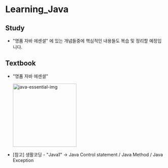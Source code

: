 # Learning_Java

<!-- - Java™ Platform, Standard Edition 8 API Specification
- [Java8](https://docs.oracle.com/javase/8/docs/api/)
 -->

## Study
- "명품 자바 에센셜" 에 있는 개념들중에 핵심적인 내용들도 복습 및 정리할 예정입니다.


## Textbook

- "명품 자바 에센셜"

  <img width="200" alt="java-essential-img" src="https://image.yes24.com/goods/63041975/XL">


- [참고] 생활코딩 - "Java1" -> Java Control statement / Java Method / Java Exception
